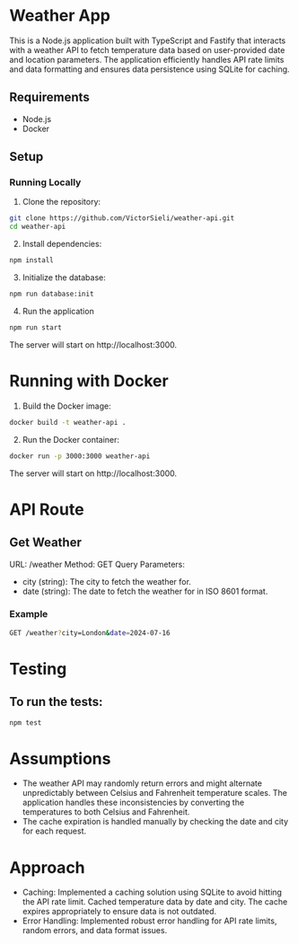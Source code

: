 # Weather App

This is a Node.js application built with TypeScript and Fastify that interacts with a weather API to fetch temperature data based on user-provided date and location parameters. The application efficiently handles API rate limits and data formatting and ensures data persistence using SQLite for caching.

## Requirements

- Node.js
- Docker

## Setup

### Running Locally

1. Clone the repository:

```bash
git clone https://github.com/VictorSieli/weather-api.git
cd weather-api
```

2. Install dependencies:

```bash
npm install
```

3. Initialize the database:

```bash
npm run database:init
```

4. Run the application

```bash
npm run start
```

The server will start on http://localhost:3000.

# Running with Docker

1. Build the Docker image:

```bash
docker build -t weather-api .
```

2. Run the Docker container:

```bash
docker run -p 3000:3000 weather-api
```

The server will start on http://localhost:3000.

# API Route

## Get Weather

URL: /weather
Method: GET
Query Parameters:

- city (string): The city to fetch the weather for.
- date (string): The date to fetch the weather for in ISO 8601 format.

### Example

```bash
GET /weather?city=London&date=2024-07-16
```

# Testing

## To run the tests:

```bash
npm test
```

# Assumptions

- The weather API may randomly return errors and might alternate unpredictably between Celsius and Fahrenheit temperature scales. The application handles these inconsistencies by converting the temperatures to both Celsius and Fahrenheit.
- The cache expiration is handled manually by checking the date and city for each request.

# Approach

- Caching: Implemented a caching solution using SQLite to avoid hitting the API rate limit. Cached temperature data by date and city. The cache expires appropriately to ensure data is not outdated.
- Error Handling: Implemented robust error handling for API rate limits, random errors, and data format issues.

